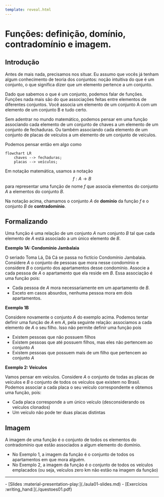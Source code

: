 ```yaml
---
template: reveal.html
---
```

# Funções: definição, domínio, contradomínio e imagem.

## Introdução 

Antes de mais nada, precisamos nos situar. Eu assumo que vocês já tenham algum conhecimento de teoria dos conjuntos: noção intuitiva do que é um conjunto, o que significa dizer que um elemento pertence a um conjunto. 

Dado que sabemos o que é um conjunto, podemos falar de funções. Funções nada mais são do que associações feitas entre elementos de diferentes conjuntos. Você associa um elemento de um conjunto A com um elemento de um conjunto B e tudo certo. 

Sem adentrar no mundo matemático, podemos pensar em uma função associando cada elemento de um conjunto de chaves a um elemento de um conjunto de fechaduras. Ou também associando cada elemento de um conjunto de placas de veículos a um elemento de um conjunto de veículos. 

Podemos pensar então em algo como

```mermaid
flowchart LR
    chaves --> fechaduras;
    placas --> veículos;
```

Em notação matemática, usamos a notação $$f:A\to B$$ para representar uma função de nome $f$ que associa elementos do conjunto $A$ a elementos do conjunto $B$.

Na notação acima, chamamos o conjunto $A$ de **domínio** da função $f$ e o conjunto $B$ de **contradomínio**.


## Formalizando

Uma função é uma relação de um conjunto $A$ num conjunto $B$ tal que cada elemento de $A$ está associado a um único elemento de $B$.

**Exemplo 1A: Condomínio Jambalaia**

O seriado Toma Lá, Dá Cá se passa no fictício Condomínio Jambalaia. Considere $A$ o conjunto de pessoas que mora nesse condomínio e considere $B$ o conjunto dos apartamentos desse condomínio. Associe a cada pessoa de $A$ o apartamento que ela reside em $B$. Essa associação é uma função pois:
 - Cada pessoa de $A$ mora necessariamente em um apartamento de $B$. 
 - Exceto em casos absurdos, nenhuma pessoa mora em dois apartamentos. 

**Exemplo 1B**

Considere novamente o conjunto $A$ do exemplo acima. Podemos tentar definir uma função de $A$ em $A$, pela seguinte relação: associamos a cada elemento de $A$ o seu filho. Isso não permite definir uma função pois
- Existem pessoas que não possuem filhos
- Existem pessoas que até possuem filhos, mas eles não pertencem ao conjunto $A$
- Existem pessoas que possuem mais de um filho que pertencem ao conjunto $A$

**Exemplo 2: Veículos**

Vamos pensar em veículos. Considere $A$ o conjunto de todas as placas de veículos e $B$ o conjunto de todos os veículos que existem no Brasil. Podemos associar a cada placa o seu veículo correspondente e obtemos uma função, pois:
- Cada placa corresponde a um único veículo (desconsiderando os veículos clonados)
- Um veículo não pode ter duas placas distintas

 
## Imagem

A imagem de uma função é o conjunto de todos os elementos do contradomínio que estão associados a algum elemento do domínio.

 - No Exemplo 1, a imagem da função é o conjunto de todos os apartamentos em que mora alguém. 
 - No Exemplo 2, a imagem da função é o conjunto de todos os veículos emplacados (ou seja, veículos zero km não estão na imagem da função)

---

<div class="grid cards" markdown>
 - [Slides :material-presentation-play:](./aula01-slides.md)
 - [Exercícios :writing_hand:](./questoes01.pdf)
</div>

